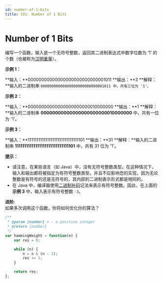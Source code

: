 ```yaml
---
id: number-of-1-bits
title: 191. Number of 1 Bits
---
```


# Number of 1 Bits

编写一个函数，输入是一个无符号整数，返回其二进制表达式中数字位数为 ‘1’ 的个数（也被称为[汉明重量](https://baike.baidu.com/item/%E6%B1%89%E6%98%8E%E9%87%8D%E9%87%8F)）。



**示例 1：**

**输入：**00000000000000000000000000001011 **输出：**3 **解释：**输入的二进制串 `00000000000000000000000000001011 中，共有三位为 '1'。`

**示例 2：**

**输入：**00000000000000000000000010000000 **输出：**1 **解释：**输入的二进制串 **00000000000000000000000010000000** 中，共有一位为 '1'。

**示例 3：**

**输入：**11111111111111111111111111111101 **输出：**31 **解释：**输入的二进制串 **11111111111111111111111111111101** 中，共有 31 位为 '1'。



**提示：**

-   请注意，在某些语言（如 Java）中，没有无符号整数类型。在这种情况下，输入和输出都将被指定为有符号整数类型，并且不应影响您的实现，因为无论整数是有符号的还是无符号的，其内部的二进制表示形式都是相同的。
-   在 Java 中，编译器使用[二进制补码](https://baike.baidu.com/item/二进制补码/5295284)记法来表示有符号整数。因此，在上面的 **示例 3** 中，输入表示有符号整数 `-3`。



**进阶**:  
如果多次调用这个函数，你将如何优化你的算法？



```javascript
/**
 * @param {number} n - a positive integer
 * @return {number}
 */
var hammingWeight = function(n) {
    var res = 0;

    while (n) {
    	n = n & (n - 1);
    	res += 1;
    }

    return res;
};
```